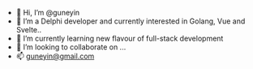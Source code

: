 - 👋 Hi, I’m @guneyin
- 👀 I’m a Delphi developer and currently interested in Golang, Vue and Svelte..
- 🌱 I’m currently learning new flavour of full-stack development
- 💞️ I’m looking to collaborate on ...
- 📫 guneyin@gmail.com

<!---
guneyin/guneyin is a ✨ special ✨ repository because its `README.md` (this file) appears on your GitHub profile.
You can click the Preview link to take a look at your changes.
--->
